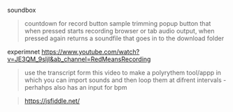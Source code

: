 soundbox

> countdown for record button
> sample trimming popup
> button that when pressed starts recording browser or tab audio output, when pressed again returns a soundfile that goes in to the download folder

experimnet
https://www.youtube.com/watch?v=JE3QM_9sljI&ab_channel=RedMeansRecording

> use the transcript form this video to make a polyrythem tool/appp in which you can import sounds and then loop them at difrent intervals - perhahps also has an input for bpm

> https://jsfiddle.net/
